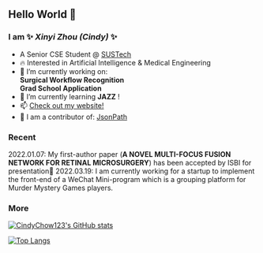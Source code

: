 ## Hello World 👋
### I am ✨ _Xinyi Zhou (Cindy)_ ✨
- A Senior CSE Student @ [SUSTech](https://www.sustech.edu.cn/en/)
- 🔥 Interested in Artificial Intelligence & Medical Engineering
- 🔭 I’m currently working on:  
      **Surgical Workflow Recognition**  
      **Grad School Application**
- 👯 I’m currently learning **JAZZ** !
- 📫 [Check out my website!](https://cindychow123.github.io/)
- 🔦 I am a contributor of: [JsonPath](https://github.com/json-path/JsonPath)
### Recent
2022.01.07: My first-author paper (**A NOVEL MULTI-FOCUS FUSION NETWORK FOR RETINAL MICROSURGERY**) has been accepted by ISBI for presentation🎉 
2022.03.19: I am currently working for a startup to implement the front-end of a WeChat Mini-program which is a grouping platform for Murder Mystery Games players. 
### More
[![CindyChow123's GitHub stats](https://github-readme-stats.vercel.app/api?username=CindyChow123&show_icons=true&title_color=45979D&bg_color=F7FBFA&text_color=000000&icon_color=E74C3C&border_color=FCF3CF)](https://github.com/anuraghazra/github-readme-stats)

[![Top Langs](https://github-readme-stats.vercel.app/api/top-langs/?username=CindyChow123&layout=compact&title_color=45979D&bg_color=F7FBFA&text_color=000000&icon_color=E74C3C&card_width=445&border_color=FCF3CF)](https://github.com/anuraghazra/github-readme-stats)
